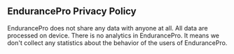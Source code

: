 ## EndurancePro Privacy Policy


EndurancePro does not share any data with anyone at all. All data are processed on device.
There is no analytics in EndurancePro. It means we don't collect any statistics about the behavior of the users of EndurancePro.
